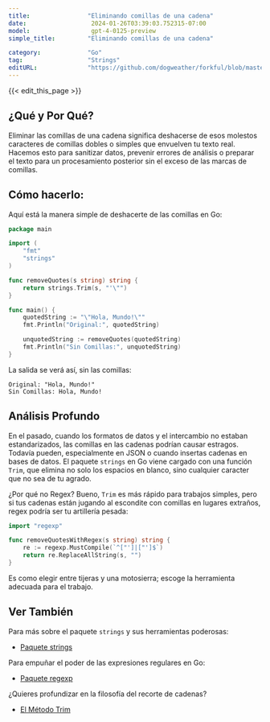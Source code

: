 ```yaml
---
title:                "Eliminando comillas de una cadena"
date:                  2024-01-26T03:39:03.752315-07:00
model:                 gpt-4-0125-preview
simple_title:         "Eliminando comillas de una cadena"

category:             "Go"
tag:                  "Strings"
editURL:              "https://github.com/dogweather/forkful/blob/master/content/es/go/removing-quotes-from-a-string.md"
---
```


{{< edit_this_page >}}

## ¿Qué y Por Qué?

Eliminar las comillas de una cadena significa deshacerse de esos molestos caracteres de comillas dobles o simples que envuelven tu texto real. Hacemos esto para sanitizar datos, prevenir errores de análisis o preparar el texto para un procesamiento posterior sin el exceso de las marcas de comillas.

## Cómo hacerlo:

Aquí está la manera simple de deshacerte de las comillas en Go:

```go
package main

import (
	"fmt"
	"strings"
)

func removeQuotes(s string) string {
	return strings.Trim(s, "'\"")
}

func main() {
	quotedString := "\"Hola, Mundo!\""
	fmt.Println("Original:", quotedString)

	unquotedString := removeQuotes(quotedString)
	fmt.Println("Sin Comillas:", unquotedString)
}
```

La salida se verá así, sin las comillas:

```
Original: "Hola, Mundo!"
Sin Comillas: Hola, Mundo!
```

## Análisis Profundo

En el pasado, cuando los formatos de datos y el intercambio no estaban estandarizados, las comillas en las cadenas podrían causar estragos. Todavía pueden, especialmente en JSON o cuando insertas cadenas en bases de datos. El paquete `strings` en Go viene cargado con una función `Trim`, que elimina no solo los espacios en blanco, sino cualquier caracter que no sea de tu agrado.

¿Por qué no Regex? Bueno, `Trim` es más rápido para trabajos simples, pero si tus cadenas están jugando al escondite con comillas en lugares extraños, regex podría ser tu artillería pesada:

```go
import "regexp"

func removeQuotesWithRegex(s string) string {
	re := regexp.MustCompile(`^["']|["']$`)
	return re.ReplaceAllString(s, "")
}
```

Es como elegir entre tijeras y una motosierra; escoge la herramienta adecuada para el trabajo.

## Ver También

Para más sobre el paquete `strings` y sus herramientas poderosas:
- [Paquete strings](https://pkg.go.dev/strings)

Para empuñar el poder de las expresiones regulares en Go:
- [Paquete regexp](https://pkg.go.dev/regexp)

¿Quieres profundizar en la filosofía del recorte de cadenas?
- [El Método Trim](https://blog.golang.org/strings)
